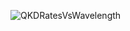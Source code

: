 
![QKDRatesVsWavelength](https://github.com/mark96harris/mark96harris.github.io/assets/126911211/dd6cc096-3716-4645-b421-0dc581c2d43f)

